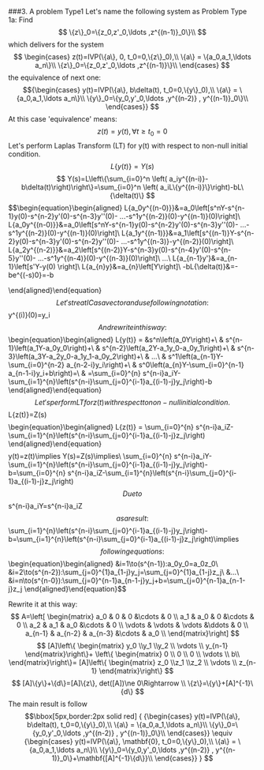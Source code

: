 ###3. A problem Type1
Let's  name the following system as Problem Type 1a:
Find
$$
\{z\}_0=\{z_0,z'_0,\ldots ,z^{(n-1)}_0\}\\
$$
which delivers for the system
$$
\begin{cases}
    z(t)=IVP(\{a\}, 0, t_0=0,\{z\}_0),\\
    \{a\} = \{a_0,a_1,\ldots a_n\}\\
    \{z\}_0=\{z_0,z'_0,\ldots ,z^{(n-1)}\}\\
\end{cases}
$$
the equivalence of next one:
$${\begin{cases}
    y(t)=IVP(\{a\}, b\delta(t), t_0=0,\{y\}_0),\\
    \{a\} = \{a_0,a_1,\ldots a_n\}\\
    \{y\}_0=\{y_0,y'_0,\ldots ,y^{(n-2)} , y^{(n-1)}_0\}\\
\end{cases}}
$$
At this case 'equivalence' means:
$$
z(t)=y(t), \forall t\ge  t_0=0
$$
Let's perform Laplas Transform (LT) for y(t) with respect to non-null initial condition.
$$
L\{y(t)\}=Y(s)
$$
$$
Y(s)=L\left\{\sum_{i=0}^n \left( a_iy^{(n-i)}-b\delta(t)\right)\right\}=\sum_{i=0}^n \left( a_iL\{y^{(n-i)}\}\right)-bL\{\delta(t)\}
$$
$$\begin{equation}\begin{aligned}
L\{a_0y^{(n-0)}\}&=a_0\left[s^nY-s^{n-1}y(0)-s^{n-2}y'(0)-s^{n-3}y''(0)- ...-s^1y^{(n-2)}(0)-y^{(n-1)}(0)\right]\\
L\{a_0y^{(n-0)}\}&=a_0\left[s^nY-s^{n-1}y(0)-s^{n-2}y'(0)-s^{n-3}y''(0)- ...-s^1y^{(n-2)}(0)-y^{(n-1)}(0)\right]\\
L\{a_1y^{(n-1)}\}&=a_1\left[s^{(n-1)}Y-s^{n-2}y(0)-s^{n-3}y'(0)-s^{n-2}y''(0)- ...-s^1y^{(n-3)}-y^{(n-2)}(0)\right]\\
L\{a_2y^{(n-2)}\}&=a_2\left[s^{(n-2)}Y-s^{n-3}y(0)-s^{n-4}y'(0)-s^{n-5}y''(0)- ...-s^1y^{(n-4)}(0)-y^{(n-3)}(0)\right]\\
...\\
L\{a_{n-1}y'\}&=a_{n-1}\left[s'Y-y(0) \right]\\
L\{a_{n}y\}&=a_{n}\left[Y\right]\\
-bL\{\delta(t)\}&=-be^{(-s)0}=-b

\end{aligned}\end{equation}$$
$$
$$
Let's treat IC as a vector and use following notation:
$$
y^{(i)}(0)=y_i
$$
And rewrite in this way:
$$\begin{equation}\begin{aligned}
L\{y(t)\} = &s^n\left(a_0Y\right)+\\
  & s^{n-1}\left(a_1Y-a_0y_0\right)+\\
  & s^{n-2}\left(a_2Y-a_1y_0-a_0y_1\right)+\\
  & s^{n-3}\left(a_3Y-a_2y_0-a_1y_1-a_0y_2\right)+\\
  & ...\\
  & s^1\left(a_{n-1}Y-\sum_{i=0}^{n-2} a_{n-2-i}y_i\right)+\\
  & s^0\left(a_{n}Y-\sum_{i=0}^{n-1} a_{n-1-i}y_i+b\right)=\\
  & =\sum_{i=0}^{n} s^{n-i}a_iY-\sum_{i=1}^{n}\left(s^{n-i}\sum_{j=0}^{i-1}a_{(i-1)-j}y_j\right)-b
\end{aligned}\end{equation}$$
Let's perform LT for z(t) with respect to non-null initial condition.
$$
L\{z(t)\}=Z(s)
$$
$$\begin{equation}\begin{aligned}
L\{z(t)\} = \sum_{i=0}^{n} s^{n-i}a_iZ-\sum_{i=1}^{n}\left(s^{n-i}\sum_{j=0}^{i-1}a_{(i-1)-j}z_j\right)
\end{aligned}\end{equation}$$
$$
y(t)=z(t)\implies Y(s)=Z(s)\implies\\
\sum_{i=0}^{n} s^{n-i}a_iY-\sum_{i=1}^{n}\left(s^{n-i}\sum_{j=0}^{i-1}a_{(i-1)-j}y_j\right)-b=\sum_{i=0}^{n} s^{n-i}a_iZ-\sum_{i=1}^{n}\left(s^{n-i}\sum_{j=0}^{i-1}a_{(i-1)-j}z_j\right)
$$
Due to
$$
s^{n-i}a_iY=s^{n-i}a_iZ
$$
as a result:
$$
\sum_{i=1}^{n}\left(s^{n-i}\sum_{j=0}^{i-1}a_{(i-1)-j}y_j\right)-b=\sum_{i=1}^{n}\left(s^{n-i}\sum_{j=0}^{i-1}a_{(i-1)-j}z_j\right)\implies
$$
following equations:
$$\begin{equation}\begin{aligned}
&i=1\to(s^{n-1}):a_0y_0=a_0z_0\\
&i=2\to(s^{n-2}):\sum_{j=0}^{1}a_{1-j}y_j=\sum_{j=0}^{1}a_{1-j}z_j\\
&...\\
&i=n\to(s^{n-0}):\sum_{j=0}^{n-1}a_{n-1-j}y_j+b=\sum_{j=0}^{n-1}a_{n-1-j}z_j
\end{aligned}\end{equation}$$

Rewrite it at this way:
$$
A=\left[
    \begin{matrix}
    a_0 & 0 & 0 &\cdots & 0 \\
    a_1 & a_0 & 0 &\cdots & 0 \\
    a_2 & a_1 & a_0 &\cdots & 0 \\
    \vdots & \vdots & \vdots &\ddots & 0 \\
    a_{n-1} & a_{n-2} & a_{n-3} &\cdots & a_0 \\
    \end{matrix}\right]
$$
$$
[A]\left\{
    \begin{matrix} y_0 \\y_1 \\y_2 \\ \vdots \\ y_{n-1} \end{matrix}\right\}+
    \left\{
    \begin{matrix} 0 \\ 0 \\ 0 \\ \vdots \\ b\\ \end{matrix}\right\}=
    [A]\left\{
    \begin{matrix} z_0 \\z_1 \\z_2 \\ \vdots \\ z_{n-1} \end{matrix}\right\}
$$
$$
[A]\{y\}+\{d\}=[A]\{z\}, det([A])\ne 0\Rightarrow \\
\{z\}=\{y\}+[A]^{-1}\{d\}
$$
The main result is follow
$$\bbox[5px,border:2px solid red]
{
{\begin{cases}
    y(t)=IVP(\{a\}, b\delta(t), t_0=0,\{y\}_0),\\
    \{a\} = \{a_0,a_1,\ldots a_n\}\\
    \{y\}_0=\{y_0,y'_0,\ldots ,y^{(n-2)} , y^{(n-1)}_0\}\\
\end{cases}}
\equiv
{\begin{cases}
    y(t)=IVP(\{a\}, \mathbf{0}, t_0=0,\{y\}_0),\\
    \{a\} = \{a_0,a_1,\ldots a_n\}\\
    \{y\}_0=\{y_0,y'_0,\ldots ,y^{(n-2)} , y^{(n-1)}_0\}+\mathbf{[A]^{-1}\{d\}}\\
\end{cases}}
}
$$

